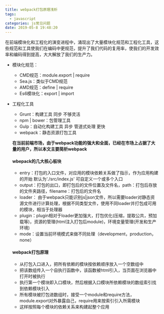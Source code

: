 ```yaml
---
title: webpack打包原理浅析
tags:
  - javascript
categories: js常见问题
date: 2019-05-8 19:48:20
---
```



在前端模块化和工程化的演变进程中，涌现出了大量模块化规范和工程化工具，这些规范和工具使我们在编码中更规范，提升了我们代码的复用率，使我们的开发效率和编码得到提高，大大解放了我们的生产力。

- 模块化规范：
  * CMD规范：module.export | require 
  * Sea.js：类似于CMD规范
  * AMD规范：define | require
  * Es6模块化：export | import

- 工程化工具
  * Grunt：构建工具 同步 不够灵活
  * npm | bower：包管理工具
  * Gulp：自动化构建工具 异步 管道式处理 更快
  * webpack：静态资源打包工具


  **在当前前端市场，由于webpack功能的强大和全面，已经在市场上占据了大量的用户，所以本文主要简析webpack**

  #### wbepack的几大核心板块

  - entry：打包的入口文件，对应用的模块依赖关系做了指示，作为应用构建的开始  默认为'./src/index.js' 可自定义一个或多个入口
  - output：打包的出口，即打包后的文件位置及文件名，path：打包后存放的文件夹路径，filename：打包后的文件名
  - loader： 由于webpack只能识别js|json文件，所以需要loader对静态资源文件进行计算处理，根据不同类型文件，使用不同loader并打包成可用的模块，相当于处理器 
  - plugin：plugin相对于loader更加强大，打包优化(压缩，提取公共，预加载等)，资源的管理(html注入打包后module)，环境变量管理(开发和生产环境)
  - mode：设置当前环境模式来做不同处理（development，production，none）


  #### webpack打包原理

  - 从打包入口进入，把所有依赖的模块按依赖顺序放入一个空数组中
  - 把该数组传入一个自执行函数中，该函数被html引入，当页面在浏览器中打开时被执行
  - 执行第一个模块即入口模块，然后根据入口模块所依赖模块的数组索引找到依赖模块引入
  - 所有模块被打包进数组时，接受一个module和require方法，module.export对外暴露自己，require用来按索引引入所需模块
  - 这样按照每个模块的依赖关系来构建起整个应用